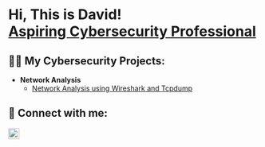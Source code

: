 <h1>Hi, This is David! <br/><a href="https://github.com/davidsunuwar007">Aspiring Cybersecurity Professional</a></h1>

<h2>👨‍💻 My Cybersecurity Projects:</h2>

- <b>Network Analysis</b>
  - [Network Analysis using Wireshark and Tcpdump](https://github.com/davidsunuwar007/Network-analysis-using-tcpdump-and--Wireshark)

<h2> 🤳 Connect with me:</h2>

[<img align="left" alt="DavidSunuwar | LinkedIn" width="22px" src="https://cdn.jsdelivr.net/npm/simple-icons@v3/icons/linkedin.svg" />][linkedin]

[linkedin]: https://linkedin.com/in/davidsunuwar

<!--
**joshmadakor1/joshmadakor1** is a ✨ _special_ ✨ repository because its `README.md` (this file) appears on your GitHub profile.

Here are some ideas to get you started:

- 🔭 I’m currently working on ...
- 🌱 I’m currently learning ...
- 👯 I’m looking to collaborate on ...
- 🤔 I’m looking for help with ...
- 💬 Ask me about ...
- 📫 How to reach me: ...
- 😄 Pronouns: ...
- ⚡ Fun fact: ...
-->
